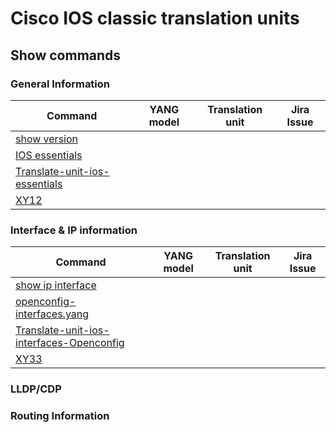# Cisco IOS classic translation units

## Show commands

### General Information

| Command        | YANG model | Translation unit | Jira Issue | 
| -------------- |------------| ---------------- | ---------- |
| [show version](show_version.md)  
| [IOS essentials](https://github.com/frinxio/)
| [Translate-unit-ios-essentials](https://github.com/frinxio/translation-units/Code/)
| [XY12](jira.com) |


### Interface & IP information

| Command        | YANG model | Translation unit  | Jira Issue | 
| -------------- |------------| ----------------- | ---------- |
| [show ip interface](show_ip_interface.md)  
| [openconfig-interfaces.yang](https://github.com/openconfig/public/blob/master/release/models/interfaces/openconfig-interfaces.yang) 
| [Translate-unit-ios-interfaces-Openconfig](https://github.com/frinxio/translation-units/Code/)
| [XY33](jira.com) |


### LLDP/CDP


### Routing Information






 
